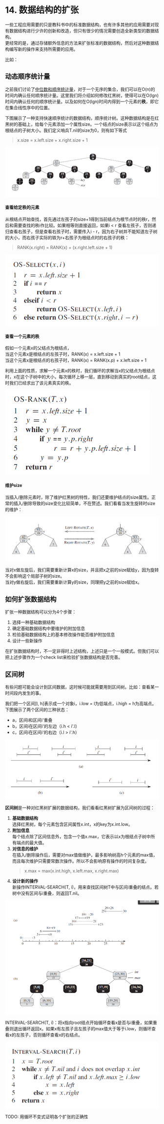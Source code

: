 # 14. 数据结构的扩张

一些工程应用需要的只是教科书中的标准数据结构，也有许多其他的应用需要对现有数据结构进行少许的创新和改造，但只有很少的情况需要创造全新类型的数据结构。  
更经常的是，通过存储额外信息的方法来扩张标准的数据结构，然后对这种数据结构编写新的操作来支持所需要的应用。 

比如： 

## 动态顺序统计量
之前我们讨论了[中位数和顺序统计量](Docs/Chapter/9.中位数和顺序统计量.md)，对于一个无序的集合，我们可以在O(n)的时间内确认任何顺序统计量。这里我们将介绍如何修改红黑树，使得可以在O(lgn)时间内确认任何的顺序统计量。以及如何在O(lgn)时间内得到一个元素的**秩**，即它在集合线性序中的位置。  

下图展示了一种支持快速顺序统计的数据结构，顺序统计树。这种数据结构是在红黑树的基础上，给每个元素添加一个属性size。一个结点的size表示以这个结点为根结点的子树大小。我们定义哨兵T.nil的size为0，则有如下等式
> x.size = x.left.size + x.right.size + 1

![动态顺序统计量](/.res/14_1.PNG)

#### 查看给定秩的元素

从根结点开始查找，首先通过左孩子的size+1得到当前结点为根节点时的秩r，然后和需要查找的秩i作比较。如果相等则直接返回，如果i < r 查看左孩子，否则递归查看右孩子，但是查看右孩子时，需要传入i - r，因为右子树并不能知道左子树的大小，而右孩子实际的轶为r+右孩子为根结点时的右孩子的秩：  
> RANK(x.right) = RANK(x) + (x.right.left.size + 1)

![查看给定元素的秩](/.res/14_OS_SELECT.PNG)

#### 查看一个元素的秩

假如一个元素x的父结点为根结点，  
当这个元素x是根结点的左孩子时，RANK(x) = x.left.size + 1  
当这个元素x是根结点的右孩子时，RANK(x) = RANK(x.p) + x.left.size + 1  

利用上面的性质，求解一个元素x的秩时，我们循环的求解当x的父结点为根结点时，x在这个子树中的大小，每次循环上移一层，直到移动到真实的root结点，这时我们已经求出了该元素真实的秩。

![查看一个元素的秩](/.res/14_OS_RANK.PNG)

#### 维护size
当插入/删除元素时，除了维护红黑树的特性，我们还要维护结点的size属性。正常的插入/删除导致的size变化比较简单，不在赘述。我们看看当发生旋转时size的维护：

![维护size](/.res/14_ROTATE.PNG)

当对x做左旋后，我们需要重新计算x的size，并且把x之前的size赋给y，因为旋转不会影响这个局部子树的size。  
当对y做右旋后，我们需要重新计算y的size，同理把y之前的size赋给x。  

## 如何扩张数据结构

扩张一种数据结构可以分为4个步骤：
1. 选择一种基础数据结构
2. 确定基础数据结构中要维护的附加信息
3. 检验基础数据结构上的基本修改操作能否维护附加信息
4. 设计一些新操作

在扩张数据结构时，不一定非得时上述结构，上述只是一个一般模式。但我们可以把上述步骤作为一个check list来检验扩张数据结构是否完善。  

## 区间树

有些问题可能会设计到区间数据，这时候可能就需要用到区间树。比如：查看某一时间段内发生的事。  

我们把一个区间[l, h]表示成一个对象i，i.low = l为低端点，i.high = h为高端点。  
下图展示了两个区间的三种状态：
* a，区间i和区间i'重叠
* b，区间i在区间i'的左边（i.h < i'.l）
* c，区间i在区间i'的右边（i.l > i'.h）

![重叠](/.res/14_3.PNG)

**区间树**是一种对红黑树扩展的数据结构，我们看看红黑树扩展为区间树的过程：  

1. **基础数据结构**  
    选择红黑树，每个元素包含区间属性x.int，x的key为x.int.low。
2. **附加信息**  
    每个结点除了区间信息外，包含一个值x.max，它表示以x为根结点子树中所有端点的最大值。
3. **对信息的维护**  
    在插入/删除操作后，需要对max值做维护，最多影响树高h个元素的max值，而且每次维护只需要常数次操作。所以不会影响原有操作的时间复杂度。
    > x.max = max(x.int.high, x.left.max, x.right.max)
4. **设计新的操作**  
    新操作INTERVAL-SEARCH(T, i)，用来查找区间树T中与区间i重叠的结点。若树中没有区间与i重叠，则返回T.nil。

![区间树](/.res/14_4.PNG)

INTERVAL-SEARCH(T, i)：将x指向root结点开始循环查看x是否与i重叠，如果重叠则退出循环返回x。如果x有左孩子且左孩子的max值大于等于i.low，则循环查看x的左孩子，否则循环查看x的右结点。  

![查找](/.res/14_INTERVAL_SEARCH.PNG)

TODO: 用循环不变式证明各个扩张的正确性